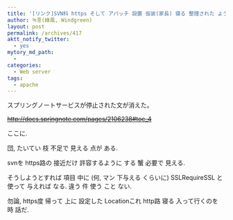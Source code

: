 ```yaml
---
title: '[リンク]SVN科 https そして アパッチ 設置 仮装(家長) 寝る 整理された ような 文'
author: 녹풍(綠風, Windgreen)
layout: post
permalink: /archives/417
aktt_notify_twitter:
  - yes
mytory_md_path:
  - 
categories:
  - Web server
tags:
  - apache
---
```

スプリングノートサービスが停止された文が消えた。

<del>http://docs.springnote.com/pages/2106238#toc_4</del>

ここに.

団, たいてい 枝 不足で 見える 点が ある.

svnを https路の 接近だけ 許容するように する 蟹 必要で 見える.

そうしようとすれば <Location> 項目 中に (何, マン 下与える くらいに) SSLRequireSSL と 使って 与えれば なる. 違う 件 使う こと ない.

勿論, https度 帰って 上に 設定した Locationこれ http路 寝る 入って行くのを 時 話だ.